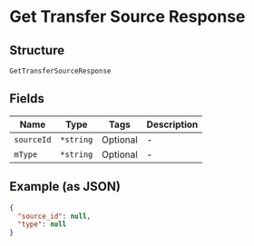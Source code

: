 
# Get Transfer Source Response

## Structure

`GetTransferSourceResponse`

## Fields

| Name | Type | Tags | Description |
|  --- | --- | --- | --- |
| `sourceId` | `*string` | Optional | - |
| `mType` | `*string` | Optional | - |

## Example (as JSON)

```json
{
  "source_id": null,
  "type": null
}
```

